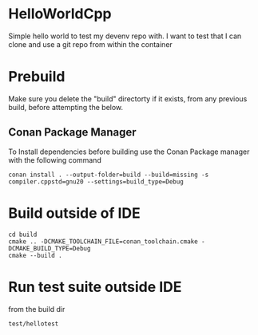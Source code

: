 # HelloWorldCpp
Simple hello world to test my devenv repo with. I want to test that I can clone and use a git repo from within the container

# Prebuild
Make sure you delete the "build" directorty if it exists, from any previous build, before attempting the below.

## Conan Package Manager
To Install dependencies before building use the Conan Package manager with the following command
```
conan install . --output-folder=build --build=missing -s compiler.cppstd=gnu20 --settings=build_type=Debug
```

# Build outside of IDE
```
cd build
cmake .. -DCMAKE_TOOLCHAIN_FILE=conan_toolchain.cmake -DCMAKE_BUILD_TYPE=Debug
cmake --build .
```

# Run test suite outside IDE
from the build dir
```
test/hellotest
```